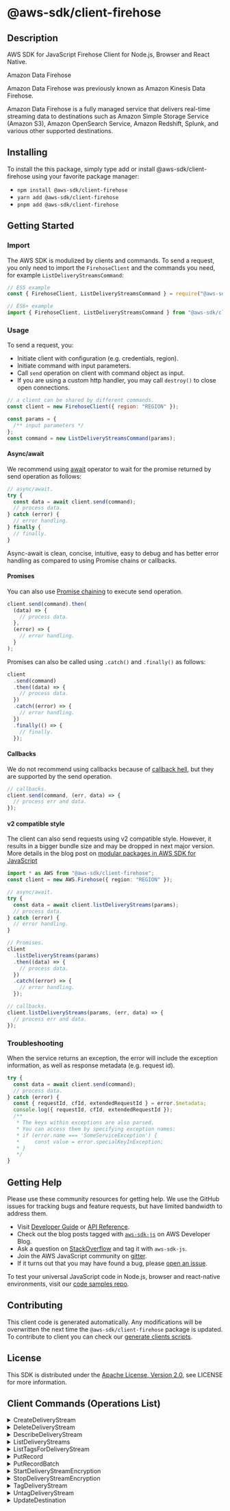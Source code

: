 <!-- generated file, do not edit directly -->

# @aws-sdk/client-firehose

## Description

AWS SDK for JavaScript Firehose Client for Node.js, Browser and React Native.

<fullname>Amazon Data Firehose</fullname>
<note>

<p>Amazon Data Firehose was previously known as Amazon Kinesis Data Firehose.</p>
</note>
<p>Amazon Data Firehose is a fully managed service that delivers real-time streaming
data to destinations such as Amazon Simple Storage Service (Amazon S3), Amazon OpenSearch
Service, Amazon Redshift, Splunk, and various other supported destinations.</p>

## Installing

To install the this package, simply type add or install @aws-sdk/client-firehose
using your favorite package manager:

- `npm install @aws-sdk/client-firehose`
- `yarn add @aws-sdk/client-firehose`
- `pnpm add @aws-sdk/client-firehose`

## Getting Started

### Import

The AWS SDK is modulized by clients and commands.
To send a request, you only need to import the `FirehoseClient` and
the commands you need, for example `ListDeliveryStreamsCommand`:

```js
// ES5 example
const { FirehoseClient, ListDeliveryStreamsCommand } = require("@aws-sdk/client-firehose");
```

```ts
// ES6+ example
import { FirehoseClient, ListDeliveryStreamsCommand } from "@aws-sdk/client-firehose";
```

### Usage

To send a request, you:

- Initiate client with configuration (e.g. credentials, region).
- Initiate command with input parameters.
- Call `send` operation on client with command object as input.
- If you are using a custom http handler, you may call `destroy()` to close open connections.

```js
// a client can be shared by different commands.
const client = new FirehoseClient({ region: "REGION" });

const params = {
  /** input parameters */
};
const command = new ListDeliveryStreamsCommand(params);
```

#### Async/await

We recommend using [await](https://developer.mozilla.org/en-US/docs/Web/JavaScript/Reference/Operators/await)
operator to wait for the promise returned by send operation as follows:

```js
// async/await.
try {
  const data = await client.send(command);
  // process data.
} catch (error) {
  // error handling.
} finally {
  // finally.
}
```

Async-await is clean, concise, intuitive, easy to debug and has better error handling
as compared to using Promise chains or callbacks.

#### Promises

You can also use [Promise chaining](https://developer.mozilla.org/en-US/docs/Web/JavaScript/Guide/Using_promises#chaining)
to execute send operation.

```js
client.send(command).then(
  (data) => {
    // process data.
  },
  (error) => {
    // error handling.
  }
);
```

Promises can also be called using `.catch()` and `.finally()` as follows:

```js
client
  .send(command)
  .then((data) => {
    // process data.
  })
  .catch((error) => {
    // error handling.
  })
  .finally(() => {
    // finally.
  });
```

#### Callbacks

We do not recommend using callbacks because of [callback hell](http://callbackhell.com/),
but they are supported by the send operation.

```js
// callbacks.
client.send(command, (err, data) => {
  // process err and data.
});
```

#### v2 compatible style

The client can also send requests using v2 compatible style.
However, it results in a bigger bundle size and may be dropped in next major version. More details in the blog post
on [modular packages in AWS SDK for JavaScript](https://aws.amazon.com/blogs/developer/modular-packages-in-aws-sdk-for-javascript/)

```ts
import * as AWS from "@aws-sdk/client-firehose";
const client = new AWS.Firehose({ region: "REGION" });

// async/await.
try {
  const data = await client.listDeliveryStreams(params);
  // process data.
} catch (error) {
  // error handling.
}

// Promises.
client
  .listDeliveryStreams(params)
  .then((data) => {
    // process data.
  })
  .catch((error) => {
    // error handling.
  });

// callbacks.
client.listDeliveryStreams(params, (err, data) => {
  // process err and data.
});
```

### Troubleshooting

When the service returns an exception, the error will include the exception information,
as well as response metadata (e.g. request id).

```js
try {
  const data = await client.send(command);
  // process data.
} catch (error) {
  const { requestId, cfId, extendedRequestId } = error.$metadata;
  console.log({ requestId, cfId, extendedRequestId });
  /**
   * The keys within exceptions are also parsed.
   * You can access them by specifying exception names:
   * if (error.name === 'SomeServiceException') {
   *     const value = error.specialKeyInException;
   * }
   */
}
```

## Getting Help

Please use these community resources for getting help.
We use the GitHub issues for tracking bugs and feature requests, but have limited bandwidth to address them.

- Visit [Developer Guide](https://docs.aws.amazon.com/sdk-for-javascript/v3/developer-guide/welcome.html)
  or [API Reference](https://docs.aws.amazon.com/AWSJavaScriptSDK/v3/latest/index.html).
- Check out the blog posts tagged with [`aws-sdk-js`](https://aws.amazon.com/blogs/developer/tag/aws-sdk-js/)
  on AWS Developer Blog.
- Ask a question on [StackOverflow](https://stackoverflow.com/questions/tagged/aws-sdk-js) and tag it with `aws-sdk-js`.
- Join the AWS JavaScript community on [gitter](https://gitter.im/aws/aws-sdk-js-v3).
- If it turns out that you may have found a bug, please [open an issue](https://github.com/aws/aws-sdk-js-v3/issues/new/choose).

To test your universal JavaScript code in Node.js, browser and react-native environments,
visit our [code samples repo](https://github.com/aws-samples/aws-sdk-js-tests).

## Contributing

This client code is generated automatically. Any modifications will be overwritten the next time the `@aws-sdk/client-firehose` package is updated.
To contribute to client you can check our [generate clients scripts](https://github.com/aws/aws-sdk-js-v3/tree/main/scripts/generate-clients).

## License

This SDK is distributed under the
[Apache License, Version 2.0](http://www.apache.org/licenses/LICENSE-2.0),
see LICENSE for more information.

## Client Commands (Operations List)

<details>
<summary>
CreateDeliveryStream
</summary>

[Command API Reference](https://docs.aws.amazon.com/AWSJavaScriptSDK/v3/latest/client/firehose/command/CreateDeliveryStreamCommand/) / [Input](https://docs.aws.amazon.com/AWSJavaScriptSDK/v3/latest/Package/-aws-sdk-client-firehose/Interface/CreateDeliveryStreamCommandInput/) / [Output](https://docs.aws.amazon.com/AWSJavaScriptSDK/v3/latest/Package/-aws-sdk-client-firehose/Interface/CreateDeliveryStreamCommandOutput/)

</details>
<details>
<summary>
DeleteDeliveryStream
</summary>

[Command API Reference](https://docs.aws.amazon.com/AWSJavaScriptSDK/v3/latest/client/firehose/command/DeleteDeliveryStreamCommand/) / [Input](https://docs.aws.amazon.com/AWSJavaScriptSDK/v3/latest/Package/-aws-sdk-client-firehose/Interface/DeleteDeliveryStreamCommandInput/) / [Output](https://docs.aws.amazon.com/AWSJavaScriptSDK/v3/latest/Package/-aws-sdk-client-firehose/Interface/DeleteDeliveryStreamCommandOutput/)

</details>
<details>
<summary>
DescribeDeliveryStream
</summary>

[Command API Reference](https://docs.aws.amazon.com/AWSJavaScriptSDK/v3/latest/client/firehose/command/DescribeDeliveryStreamCommand/) / [Input](https://docs.aws.amazon.com/AWSJavaScriptSDK/v3/latest/Package/-aws-sdk-client-firehose/Interface/DescribeDeliveryStreamCommandInput/) / [Output](https://docs.aws.amazon.com/AWSJavaScriptSDK/v3/latest/Package/-aws-sdk-client-firehose/Interface/DescribeDeliveryStreamCommandOutput/)

</details>
<details>
<summary>
ListDeliveryStreams
</summary>

[Command API Reference](https://docs.aws.amazon.com/AWSJavaScriptSDK/v3/latest/client/firehose/command/ListDeliveryStreamsCommand/) / [Input](https://docs.aws.amazon.com/AWSJavaScriptSDK/v3/latest/Package/-aws-sdk-client-firehose/Interface/ListDeliveryStreamsCommandInput/) / [Output](https://docs.aws.amazon.com/AWSJavaScriptSDK/v3/latest/Package/-aws-sdk-client-firehose/Interface/ListDeliveryStreamsCommandOutput/)

</details>
<details>
<summary>
ListTagsForDeliveryStream
</summary>

[Command API Reference](https://docs.aws.amazon.com/AWSJavaScriptSDK/v3/latest/client/firehose/command/ListTagsForDeliveryStreamCommand/) / [Input](https://docs.aws.amazon.com/AWSJavaScriptSDK/v3/latest/Package/-aws-sdk-client-firehose/Interface/ListTagsForDeliveryStreamCommandInput/) / [Output](https://docs.aws.amazon.com/AWSJavaScriptSDK/v3/latest/Package/-aws-sdk-client-firehose/Interface/ListTagsForDeliveryStreamCommandOutput/)

</details>
<details>
<summary>
PutRecord
</summary>

[Command API Reference](https://docs.aws.amazon.com/AWSJavaScriptSDK/v3/latest/client/firehose/command/PutRecordCommand/) / [Input](https://docs.aws.amazon.com/AWSJavaScriptSDK/v3/latest/Package/-aws-sdk-client-firehose/Interface/PutRecordCommandInput/) / [Output](https://docs.aws.amazon.com/AWSJavaScriptSDK/v3/latest/Package/-aws-sdk-client-firehose/Interface/PutRecordCommandOutput/)

</details>
<details>
<summary>
PutRecordBatch
</summary>

[Command API Reference](https://docs.aws.amazon.com/AWSJavaScriptSDK/v3/latest/client/firehose/command/PutRecordBatchCommand/) / [Input](https://docs.aws.amazon.com/AWSJavaScriptSDK/v3/latest/Package/-aws-sdk-client-firehose/Interface/PutRecordBatchCommandInput/) / [Output](https://docs.aws.amazon.com/AWSJavaScriptSDK/v3/latest/Package/-aws-sdk-client-firehose/Interface/PutRecordBatchCommandOutput/)

</details>
<details>
<summary>
StartDeliveryStreamEncryption
</summary>

[Command API Reference](https://docs.aws.amazon.com/AWSJavaScriptSDK/v3/latest/client/firehose/command/StartDeliveryStreamEncryptionCommand/) / [Input](https://docs.aws.amazon.com/AWSJavaScriptSDK/v3/latest/Package/-aws-sdk-client-firehose/Interface/StartDeliveryStreamEncryptionCommandInput/) / [Output](https://docs.aws.amazon.com/AWSJavaScriptSDK/v3/latest/Package/-aws-sdk-client-firehose/Interface/StartDeliveryStreamEncryptionCommandOutput/)

</details>
<details>
<summary>
StopDeliveryStreamEncryption
</summary>

[Command API Reference](https://docs.aws.amazon.com/AWSJavaScriptSDK/v3/latest/client/firehose/command/StopDeliveryStreamEncryptionCommand/) / [Input](https://docs.aws.amazon.com/AWSJavaScriptSDK/v3/latest/Package/-aws-sdk-client-firehose/Interface/StopDeliveryStreamEncryptionCommandInput/) / [Output](https://docs.aws.amazon.com/AWSJavaScriptSDK/v3/latest/Package/-aws-sdk-client-firehose/Interface/StopDeliveryStreamEncryptionCommandOutput/)

</details>
<details>
<summary>
TagDeliveryStream
</summary>

[Command API Reference](https://docs.aws.amazon.com/AWSJavaScriptSDK/v3/latest/client/firehose/command/TagDeliveryStreamCommand/) / [Input](https://docs.aws.amazon.com/AWSJavaScriptSDK/v3/latest/Package/-aws-sdk-client-firehose/Interface/TagDeliveryStreamCommandInput/) / [Output](https://docs.aws.amazon.com/AWSJavaScriptSDK/v3/latest/Package/-aws-sdk-client-firehose/Interface/TagDeliveryStreamCommandOutput/)

</details>
<details>
<summary>
UntagDeliveryStream
</summary>

[Command API Reference](https://docs.aws.amazon.com/AWSJavaScriptSDK/v3/latest/client/firehose/command/UntagDeliveryStreamCommand/) / [Input](https://docs.aws.amazon.com/AWSJavaScriptSDK/v3/latest/Package/-aws-sdk-client-firehose/Interface/UntagDeliveryStreamCommandInput/) / [Output](https://docs.aws.amazon.com/AWSJavaScriptSDK/v3/latest/Package/-aws-sdk-client-firehose/Interface/UntagDeliveryStreamCommandOutput/)

</details>
<details>
<summary>
UpdateDestination
</summary>

[Command API Reference](https://docs.aws.amazon.com/AWSJavaScriptSDK/v3/latest/client/firehose/command/UpdateDestinationCommand/) / [Input](https://docs.aws.amazon.com/AWSJavaScriptSDK/v3/latest/Package/-aws-sdk-client-firehose/Interface/UpdateDestinationCommandInput/) / [Output](https://docs.aws.amazon.com/AWSJavaScriptSDK/v3/latest/Package/-aws-sdk-client-firehose/Interface/UpdateDestinationCommandOutput/)

</details>
